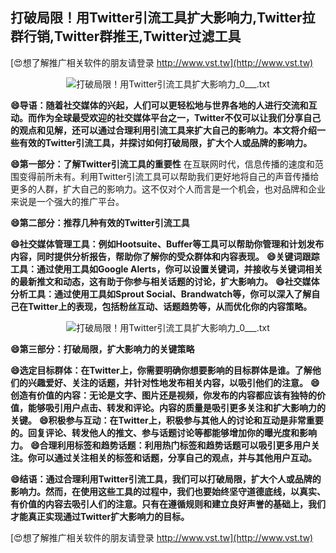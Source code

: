 ## **打破局限！用Twitter引流工具扩大影响力,Twitter拉群行销,Twitter群推王,Twitter过滤工具**

[😍想了解推广相关软件的朋友请登录 http://www.vst.tw](http://www.vst.tw)

 <center><img src="https://vst.tw/MP4/tuiguang/png/2.png" alt="打破局限！用Twitter引流工具扩大影响力_0___.txt"></center>

**😄导语：随着社交媒体的兴起，人们可以更轻松地与世界各地的人进行交流和互动。而作为全球最受欢迎的社交媒体平台之一，Twitter不仅可以让我们分享自己的观点和见解，还可以通过合理利用引流工具来扩大自己的影响力。本文将介绍一些有效的Twitter引流工具，并探讨如何打破局限，扩大个人或品牌的影响力。**

**😄第一部分：了解Twitter引流工具的重要性**
在互联网时代，信息传播的速度和范围变得前所未有。利用Twitter引流工具可以帮助我们更好地将自己的声音传播给更多的人群，扩大自己的影响力。这不仅对个人而言是一个机会，也对品牌和企业来说是一个强大的推广平台。

**😄第二部分：推荐几种有效的Twitter引流工具**

**😄社交媒体管理工具：例如Hootsuite、Buffer等工具可以帮助你管理和计划发布内容，同时提供分析报告，帮助你了解你的受众群体和内容表现。**
**😄关键词跟踪工具：通过使用工具如Google Alerts，你可以设置关键词，并接收与关键词相关的最新推文和动态，这有助于你参与相关话题的讨论，扩大影响力。**
**😄社交媒体分析工具：通过使用工具如Sprout Social、Brandwatch等，你可以深入了解自己在Twitter上的表现，包括粉丝互动、话题趋势等，从而优化你的内容策略。**

 <center><img src="https://vst.tw/MP4/tuiguang/png/6.png" alt="打破局限！用Twitter引流工具扩大影响力_0___.txt"></center>

**😄第三部分：打破局限，扩大影响力的关键策略**

**😄选定目标群体：在Twitter上，你需要明确你想要影响的目标群体是谁。了解他们的兴趣爱好、关注的话题，并针对性地发布相关内容，以吸引他们的注意。**
**😄创造有价值的内容：无论是文字、图片还是视频，你发布的内容都应该有独特的价值，能够吸引用户点击、转发和评论。内容的质量是吸引更多关注和扩大影响力的关键。**
**😄积极参与互动：在Twitter上，积极参与其他人的讨论和互动是非常重要的。回复评论、转发他人的推文、参与话题讨论等都能够增加你的曝光度和影响力。**
**😄合理利用标签和趋势话题：利用热门标签和趋势话题可以吸引更多用户关注。你可以通过关注相关的标签和话题，分享自己的观点，并与其他用户互动。**

**😄结语：通过合理利用Twitter引流工具，我们可以打破局限，扩大个人或品牌的影响力。然而，在使用这些工具的过程中，我们也要始终坚守道德底线，以真实、有价值的内容去吸引人们的注意。只有在遵循规则和建立良好声誉的基础上，我们才能真正实现通过Twitter扩大影响力的目标。**

[😍想了解推广相关软件的朋友请登录 http://www.vst.tw](http://www.vst.tw)




